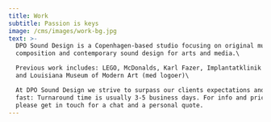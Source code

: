 ```yaml
---
title: Work
subtitle: Passion is keys
image: /cms/images/work-bg.jpg
text: >-
  DPO Sound Design is a Copenhagen-based studio focusing on original music
  composition and contemporary sound design for arts and media.\

  Previous work includes: LEGO, McDonalds, Karl Fazer, Implantatklinik København
  and Louisiana Museum of Modern Art (med logoer)\

  At DPO Sound Design we strive to surpass our clients expectations and we work
  fast: Turnaround time is usually 3-5 business days. For info and pricing,
  please get in touch for a chat and a personal quote.
---
```



